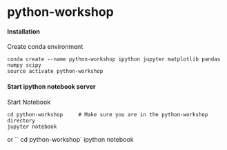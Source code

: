 # python-workshop


#### Installation

Create conda environment
```
conda create --name python-workshop ipython jupyter matplotlib pandas numpy scipy
source activate python-workshop
```

#### Start ipython notebook server

Start Notebook 
```
cd python-workshop     # Make sure you are in the python-workshop directory 
jupyter notebook   
```
or
``
cd python-workshop`
ipython notebook
```


